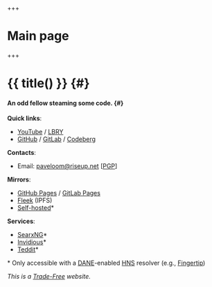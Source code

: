+++
# Main page
+++

# {{ title() }} {#}
#### An odd fellow steaming some code. {#}

**Quick links**:
- [YouTube](https://youtube.com/Paveloom) / [LBRY](https://odysee.com/@paveloom:e)
- [GitHub](https://github.com/Paveloom) / [GitLab](https://gitlab.com/paveloom) / [Codeberg](https://codeberg.org/paveloom)

**Contacts**:
- Email: [paveloom@riseup.net](mailto:paveloom@riseup.net) [[PGP](pgp.txt)]

**Mirrors**:
- [GitHub Pages](https://paveloom.github.io) / [GitLab Pages](https://paveloom-g.gitlab.io/personal/site)
- [Fleek](https://paveloom.on.fleek.co) (IPFS)
- [Self-hosted](https://paveloom)*

**Services**:
- [SearxNG](https://searx.paveloom)*
- [Invidious](https://invidious.paveloom)*
- [Teddit](https://teddit.paveloom)*

\* Only accessible with a [DANE](https://datatracker.ietf.org/doc/html/rfc6698)-enabled [HNS](https://handshake.org) resolver (e.g., [Fingertip](https://impervious.com/fingertip))

*This is a [Trade-Free](https://www.trade-free.org/) website.*
